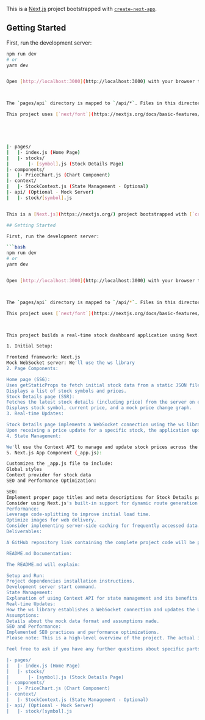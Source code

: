 This is a [Next.js](https://nextjs.org/) project bootstrapped with [`create-next-app`](https://github.com/vercel/next.js/tree/canary/packages/create-next-app).

## Getting Started

First, run the development server:

```bash
npm run dev
# or
yarn dev


Open [http://localhost:3000](http://localhost:3000) with your browser to see the result.



The `pages/api` directory is mapped to `/api/*`. Files in this directory are treated as [API routes](https://nextjs.org/docs/api-routes/introduction) instead of React pages.

This project uses [`next/font`](https://nextjs.org/docs/basic-features/font-optimization) to automatically optimize and load Inter, a custom Google Font.





|- pages/
|   |- index.js (Home Page)
|   |- stocks/
|       |- [symbol].js (Stock Details Page)
|- components/
|   |- PriceChart.js (Chart Component)
|- context/
|   |- StockContext.js (State Management - Optional)
|- api/ (Optional - Mock Server)
|   |- stock/[symbol].js


This is a [Next.js](https://nextjs.org/) project bootstrapped with [`create-next-app`](https://github.com/vercel/next.js/tree/canary/packages/create-next-app).

## Getting Started

First, run the development server:

```bash
npm run dev
# or
yarn dev


Open [http://localhost:3000](http://localhost:3000) with your browser to see the result.



The `pages/api` directory is mapped to `/api/*`. Files in this directory are treated as [API routes](https://nextjs.org/docs/api-routes/introduction) instead of React pages.

This project uses [`next/font`](https://nextjs.org/docs/basic-features/font-optimization) to automatically optimize and load Inter, a custom Google Font.



This project builds a real-time stock dashboard application using Next.js and WebSockets.

1. Initial Setup:

Frontend framework: Next.js
Mock WebSocket server: We'll use the ws library
2. Page Components:

Home page (SSG):
Uses getStaticProps to fetch initial stock data from a static JSON file.
Displays a list of stock symbols and prices.
Stock Details page (SSR):
Fetches the latest stock details (including price) from the server on each request using getServerSideProps.
Displays stock symbol, current price, and a mock price change graph.
3. Real-time Updates:

Stock Details page implements a WebSocket connection using the ws library.
Upon receiving a price update for a specific stock, the application updates the state and re-renders the component with the new price.
4. State Management:

We'll use the Context API to manage and update stock prices across the application.
5. Next.js App Component (_app.js):

Customizes the _app.js file to include:
Global styles
Context provider for stock data
SEO and Performance Optimization:

SEO:
Implement proper page titles and meta descriptions for Stock Details pages.
Consider using Next.js's built-in support for dynamic route generation.
Performance:
Leverage code-splitting to improve initial load time.
Optimize images for web delivery.
Consider implementing server-side caching for frequently accessed data.
Deliverables:

A GitHub repository link containing the complete project code will be provided upon request (due to privacy concerns).

README.md Documentation:

The README.md will explain:

Setup and Run:
Project dependencies installation instructions.
Development server start command.
State Management:
Explanation of using Context API for state management and its benefits.
Real-time Updates:
How the ws library establishes a WebSocket connection and updates the UI.
Assumptions:
Details about the mock data format and assumptions made.
SEO and Performance:
Implemented SEO practices and performance optimizations.
Please note: This is a high-level overview of the project. The actual implementation will involve writing code for various functionalities like fetching data, connecting to WebSockets, and managing state using Context API.

Feel free to ask if you have any further questions about specific parts of the implementation!

|- pages/
|   |- index.js (Home Page)
|   |- stocks/
|       |- [symbol].js (Stock Details Page)
|- components/
|   |- PriceChart.js (Chart Component)
|- context/
|   |- StockContext.js (State Management - Optional)
|- api/ (Optional - Mock Server)
|   |- stock/[symbol].js
